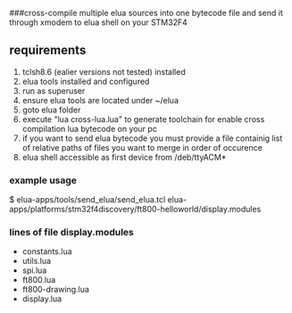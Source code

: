 ###cross-compile multiple elua sources into one bytecode file and send it through xmodem to elua shell on your STM32F4

## requirements
1. tclsh8.6 (ealier versions not tested) installed
1. elua tools installed and configured
1. run as superuser
1. ensure elua tools are located under ~/elua
1. goto elua folder
1. execute "lua cross-lua.lua" to generate toolchain for enable cross compilation lua bytecode on your pc
1. if you want to send elua bytecode you must provide a file containig list of relative paths of files you want to merge in order of occurence
1. elua shell accessible as first device from /deb/ttyACM*

### example usage
$ elua-apps/tools/send_elua/send_elua.tcl elua-apps/platforms/stm32f4discovery/ft800-helloworld/display.modules

### lines of file display.modules 
* constants.lua
* utils.lua
* spi.lua
* ft800.lua
* ft800-drawing.lua
* display.lua
